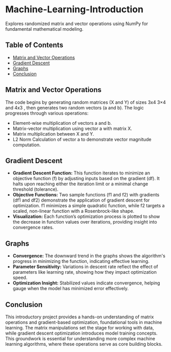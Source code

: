 # Machine-Learning-Introduction
Explores randomized matrix and vector operations using NumPy for fundamental mathematical modeling.

## Table of Contents
- [Matrix and Vector Operations](#matrix-and-vector-operations)
- [Gradient Descent](#gradient-descent)
- [Graphs](#graphs)
- [Conclusion](#conclusion)

## Matrix and Vector Operations

The code begins by generating random matrices (X and Y) of sizes 3x4 3×4 and 4x3 , then generates two random vectors (a and b). The logic progresses through various operations:

- Element-wise multiplication of vectors a and b.
- Matrix-vector multiplication using vector a with matrix X.
- Matrix multiplication between X and Y.
- L2 Norm Calculation of vector a to demonstrate vector magnitude computation.

## Gradient Descent

- **Gradient Descent Function:** This function iterates to minimize an objective function (f) by adjusting inputs based on the gradient (df). It halts upon reaching either the iteration limit or a minimal change threshold (tolerance).
- **Objective Functions:** Two sample functions (f1 and f2) with gradients (df1 and df2) demonstrate the application of gradient descent for optimization. f1 minimizes a simple quadratic function, while f2 targets a scaled, non-linear function with a Rosenbrock-like shape.
- **Visualization:** Each function’s optimization process is plotted to show the decrease in function values over iterations, providing insight into convergence rates.

## Graphs

- **Convergence:** The downward trend in the graphs shows the algorithm's progress in minimizing the function, indicating effective learning.
- **Parameter Sensitivity:** Variations in descent rate reflect the effect of parameters like learning rate, showing how they impact optimization speed.
- **Optimization Insight:** Stabilized values indicate convergence, helping gauge when the model has minimized error effectively.



## Conclusion

This introductory project provides a hands-on understanding of matrix operations and gradient-based optimization, foundational tools in machine learning. The matrix manipulations set the stage for working with data, while gradient descent optimization introduces model training concepts. This groundwork is essential for understanding more complex machine learning algorithms, where these operations serve as core building blocks.

